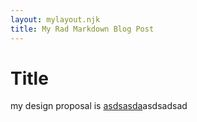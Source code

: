 ```yaml
---
layout: mylayout.njk
title: My Rad Markdown Blog Post
---
```


# Title
my design proposal is [asdsasda](https://www.youandpea.com/videogameurbanism)asdsadsad